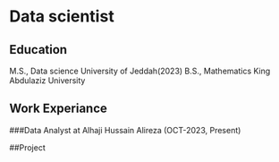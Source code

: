 # Data scientist
## Education
M.S., Data science     University of Jeddah(2023)
B.S., Mathematics      King Abdulaziz University
## Work Experiance 
###Data Analyst at Alhaji Hussain Alireza (OCT-2023, Present)

##Project
